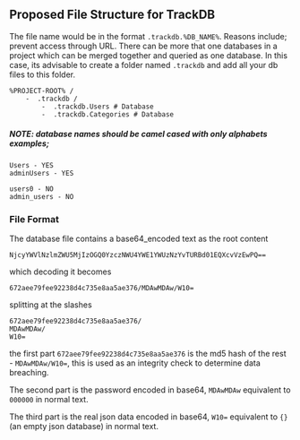 ## Proposed File Structure for TrackDB
The file name would be in the format `.trackdb.%DB_NAME%`. Reasons include; prevent access through URL. There can be more that one databases in a project which can be merged together and queried as one database. In this case, its advisable to create a folder named `.trackdb` and add all your db files to this folder.

```
%PROJECT-ROOT% /
	-  .trackdb /
		-  .trackdb.Users # Database
		-  .trackdb.Categories # Database
```

##### NOTE: _database names should be camel cased with only alphabets_ examples;
```
Users - YES
adminUsers - YES

users0 - NO
admin_users - NO
```

### File Format
The database file contains a base64_encoded text as the root content
```
NjcyYWVlNzlmZWU5MjIzOGQ0YzczNWU4YWE1YWUzNzYvTURBd01EQXcvVzEwPQ==
```
which decoding it becomes
```
672aee79fee92238d4c735e8aa5ae376/MDAwMDAw/W10=
```
splitting at the slashes
```
672aee79fee92238d4c735e8aa5ae376/
MDAwMDAw/
W10=
```
the first part `672aee79fee92238d4c735e8aa5ae376` is the md5 hash of the rest - `MDAwMDAw/W10=`, this is used as an integrity check to determine data breaching.

The second part is the password encoded in base64, `MDAwMDAw` equivalent to `000000` in normal text.

The third part is the real json data encoded in base64, `W10=` equivalent to `{}` (an empty json database) in normal text.